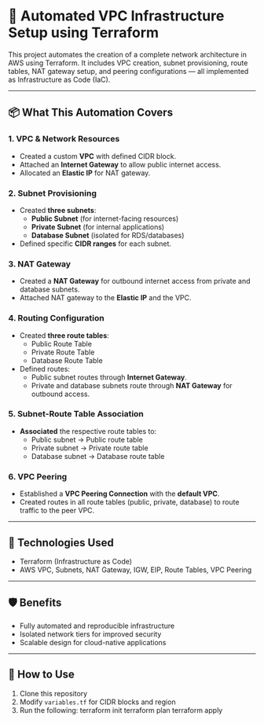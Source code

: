 # 🚀 Automated VPC Infrastructure Setup using Terraform

This project automates the creation of a complete network architecture in AWS using Terraform. It includes VPC creation, subnet provisioning, route tables, NAT gateway setup, and peering configurations — all implemented as Infrastructure as Code (IaC).

---

## 📦 What This Automation Covers

### 1. VPC & Network Resources
- Created a custom **VPC** with defined CIDR block.
- Attached an **Internet Gateway** to allow public internet access.
- Allocated an **Elastic IP** for NAT gateway.

### 2. Subnet Provisioning
- Created **three subnets**:
  - **Public Subnet** (for internet-facing resources)
  - **Private Subnet** (for internal applications)
  - **Database Subnet** (isolated for RDS/databases)
- Defined specific **CIDR ranges** for each subnet.

### 3. NAT Gateway
- Created a **NAT Gateway** for outbound internet access from private and database subnets.
- Attached NAT gateway to the **Elastic IP** and the VPC.

### 4. Routing Configuration
- Created **three route tables**:
  - Public Route Table
  - Private Route Table
  - Database Route Table
- Defined routes:
  - Public subnet routes through **Internet Gateway**.
  - Private and database subnets route through **NAT Gateway** for outbound access.

### 5. Subnet-Route Table Association
- **Associated** the respective route tables to:
  - Public subnet → Public route table
  - Private subnet → Private route table
  - Database subnet → Database route table

### 6. VPC Peering
- Established a **VPC Peering Connection** with the **default VPC**.
- Created routes in all route tables (public, private, database) to route traffic to the peer VPC.

---

## 📁 Technologies Used
- Terraform (Infrastructure as Code)
- AWS VPC, Subnets, NAT Gateway, IGW, EIP, Route Tables, VPC Peering

---

## 🛡 Benefits
- Fully automated and reproducible infrastructure
- Isolated network tiers for improved security
- Scalable design for cloud-native applications

---

## 🔧 How to Use
1. Clone this repository
2. Modify `variables.tf` for CIDR blocks and region
3. Run the following:
   terraform init
   terraform plan
   terraform apply

